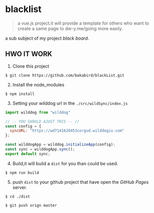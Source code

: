 # blacklist

> a vue.js project.it will provide a template for others who want to create a same page to dw-y.me/going more easily.

a sub subject of my project *black board*.

## HWO IT WORK

1. Clone this project

`$ git clone https://github.com/bakabird/blackList.git` 

2. Install the node_modules

`$ npm install`

3. Setting your wilddog url in the `./src/wildSync/index.js`


```javascript
import wilddog from "wilddog"

// -- YOU SHOULD AJUST THIS -- //
const config = {
  syncURL: "https://wd7141620453corgud.wilddogio.com" 
};

const wilddogApp = wilddog.initializeApp(config);
const sync = wilddogApp.sync();
export default sync;
```

4. Build,it will build a `dist` for you than could be used.

`$ npm run build`

5. push `dist` to your github project that have open the *GitHub Pages* server.


`$ cd ./dist`

`$ git push orign master`